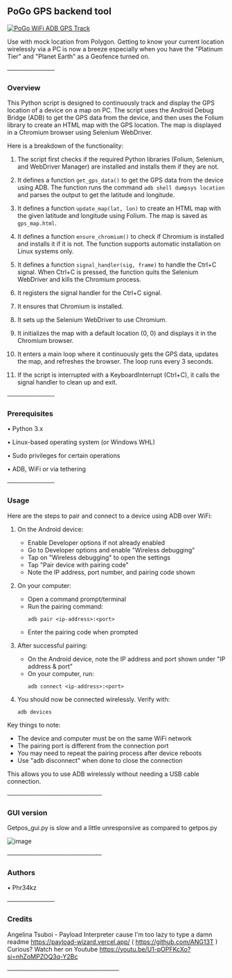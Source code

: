 ## **PoGo GPS backend tool**

[![PoGo WiFi ADB GPS Track](https://img.youtube.com/vi/VIx5rJArMv0/0.jpg)](https://www.youtube.com/watch?v=VIx5rJArMv0 "PoGo WiFi ADB GPS Track")


Use with mock location from Polygon. Getting to know your current location wirelessly via a PC is now a breeze especially when you have the "Platinum Tier" and "Planet Earth" as a Geofence turned on.

───────────

### **Overview**


This Python script is designed to continuously track and display the GPS location of a device on a map on PC.
The script uses the Android Debug Bridge (ADB) to get the GPS data from the device, and then uses the Folium library to create an HTML map with the GPS location.
The map is displayed in a Chromium browser using Selenium WebDriver. 

Here is a breakdown of the functionality:

1. The script first checks if the required Python libraries (Folium, Selenium, and WebDriver Manager) are installed and installs them if they are not.

2. It defines a function `get_gps_data()` to get the GPS data from the device using ADB. The function runs the command `adb shell dumpsys location` and parses the output to get the latitude and longitude.

3. It defines a function `update_map(lat, lon)` to create an HTML map with the given latitude and longitude using Folium. The map is saved as `gps_map.html`.

4. It defines a function `ensure_chromium()` to check if Chromium is installed and installs it if it is not. The function supports automatic installation on Linux systems only.

5. It defines a function `signal_handler(sig, frame)` to handle the Ctrl+C signal. When Ctrl+C is pressed, the function quits the Selenium WebDriver and kills the Chromium process.

6. It registers the signal handler for the Ctrl+C signal.

7. It ensures that Chromium is installed.

8. It sets up the Selenium WebDriver to use Chromium.

9. It initializes the map with a default location (0, 0) and displays it in the Chromium browser.

10. It enters a main loop where it continuously gets the GPS data, updates the map, and refreshes the browser. The loop runs every 3 seconds.

11. If the script is interrupted with a KeyboardInterrupt (Ctrl+C), it calls the signal handler to clean up and exit.

───────────

### **Prerequisites**


• Python 3.x

• Linux-based operating system (or Windows WHL)                                                                                                   

• Sudo privileges for certain operations

• ADB, WiFi or via tethering

───────────

### **Usage**

Here are the steps to pair and connect to a device using ADB over WiFi:

1. On the Android device:
   - Enable Developer options if not already enabled
   - Go to Developer options and enable "Wireless debugging"
   - Tap on "Wireless debugging" to open the settings
   - Tap "Pair device with pairing code"
   - Note the IP address, port number, and pairing code shown

2. On your computer:
   - Open a command prompt/terminal 
   - Run the pairing command:
     ```
     adb pair <ip-address>:<port>
     ```
   - Enter the pairing code when prompted

3. After successful pairing:
   - On the Android device, note the IP address and port shown under "IP address & port"
   - On your computer, run:
     ```
     adb connect <ip-address>:<port>
     ```

4. You should now be connected wirelessly. Verify with:
   ```
   adb devices
   ```

Key things to note:
- The device and computer must be on the same WiFi network
- The pairing port is different from the connection port
- You may need to repeat the pairing process after device reboots
- Use "adb disconnect" when done to close the connection

This allows you to use ADB wirelessly without needing a USB cable connection.

──────────────────────

### **GUI version**

Getpos_gui.py is slow and a little unresponsive as compared to getpos.py

![image](https://github.com/kr4k0n/Pogo_GPS/assets/153607066/378a9504-d9ba-469f-88f4-ece9705b4278)


──────────────────────

### **Authors**


• Phr34kz  

───────────

### **Credits**

Angelina Tsuboi - Payload Interpreter cause I'm too lazy to type a damn readme https://payload-wizard.vercel.app/ ( https://github.com/ANG13T )
Curious? Watch her on Youtube https://youtu.be/U1-pOPFKcXo?si=nhZoMPZOQ3q-Y2Bc

──────────────────────────
